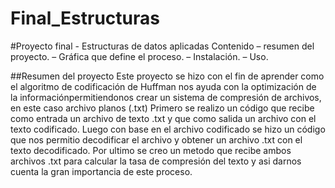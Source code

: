 # Final_Estructuras
#Proyecto final - Estructuras de datos aplicadas
Contenido
– resumen del proyecto.
– Gráfica que define el proceso.
– Instalación.
– Uso.

##Resumen del proyecto
Este proyecto se hizo con el fin de aprender como el algoritmo de codificación de Huffman 
nos ayuda con la optimización de la informaciónpermitiendonos crear un sistema de compresión
de archivos, en este caso archivo planos (.txt)
Primero se realizo un código que recibe como entrada un archivo de texto .txt y que como salida
un archivo con el texto codificado.
Luego con base en el archivo codificado se hizo un código que nos permitio decodificar el archivo
y obtener un archivo .txt con el texto decodificado.
Por ultimo se creo un metodo que recibe ambos archivos .txt para calcular la tasa de compresión del texto
y asi darnos cuenta la gran importancia de este proceso.
